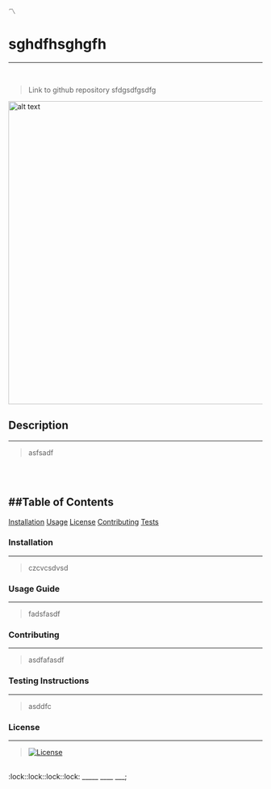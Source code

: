 
:part_alternation_mark:

    
# sghdfhsghgfh
---
</br>
    
>Link to github repository sfdgsdfgsdfg
    
<img src="assets/Images/websiteScreenshot.png" alt="alt text" width="600"/>
    
## Description
---
> asfsadf
    
</br>
</br>

##Table of Contents
---
[Installation](#installation)
[Usage](#usage-guide)
[License](#license)
[Contributing](#contributing)
[Tests](#testing-instructions)

### Installation
---
> czcvcsdvsd

### Usage Guide
---
> fadsfasdf

### Contributing
---
> asdfafasdf

### Testing Instructions
---
> asddfc

### License
---
> [![License](https://img.shields.io/badge/License-BSD%203--Clause-blue.svg)](https://opensource.org/licenses/BSD-3-Clause)

</br>
:lock::lock::lock::lock:
_____
____
___;

